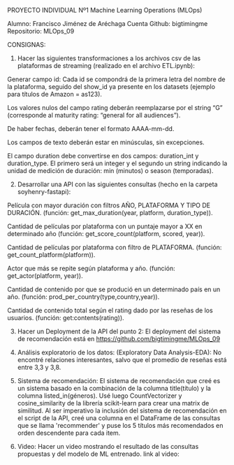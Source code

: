 
PROYECTO INDIVIDUAL Nº1
Machine Learning Operations (MLOps)

Alumno: Francisco Jiménez de Aréchaga
Cuenta Github: bigtimingme
Repositorio: MLOps_09

CONSIGNAS:

1. Hacer las siguientes transformaciones a los archivos csv de las plataformas de streaming (realizado en el archivo ETL.ipynb):

  Generar campo id: Cada id se compondrá de la primera letra del nombre de la plataforma, seguido del show_id ya presente en los datasets (ejemplo para títulos de Amazon = as123).

  Los valores nulos del campo rating deberán reemplazarse por el string “G” (corresponde al maturity rating: “general for all audiences”).

  De haber fechas, deberán tener el formato AAAA-mm-dd.

  Los campos de texto deberán estar en minúsculas, sin excepciones.

  El campo duration debe convertirse en dos campos: duration_int y duration_type. El primero será un integer y el segundo un string indicando la unidad de medición de duración: min (minutos) o season (temporadas).


2. Desarrollar una API con las siguientes consultas (hecho en la carpeta soyhenry-fastapi):

  Película con mayor duración con filtros AÑO, PLATAFORMA Y TIPO DE DURACIÓN. (función: get_max_duration(year, platform, duration_type)).

  Cantidad de películas por plataforma con un puntaje mayor a XX en determinado año (función: get_score_count(platform, scored, year)).

  Cantidad de películas por plataforma con filtro de PLATAFORMA. (función: get_count_platform(platform)).

  Actor que más se repite según plataforma y año. (función: get_actor(platform, year)).

  Cantidad de contenido por que se produció en un determinado país en un año. (función: prod_per_country(type,country,year)).

  Cantidad de contenido total según el rating dado por las reseñas de los usuarios. (función: get:contents(rating)).

3. Hacer un Deployment de la API del punto 2:
  El deployment del sistema de recomendación está en https://github.com/bigtimingme/MLOps_09

4. Análisis exploratorio de los datos: (Exploratory Data Analysis-EDA):
  No encontré relaciones interesantes, salvo que el promedio de reseñas está entre 3,3 y 3,8.

5. Sistema de recomendación:
El sistema de recomendación que creé es un sistema basado en la combinación de la columna title(título) y la columna listed_in(géneros). Usé luego CountVectorizer y cosine_similarity de la librería scikit-learn para crear una matrix de similitud.
Al ser imperativo la inclusión del sistema de recomendación en el script de la API, creé una columna en el DataFrame de las consultas que se llama 'recommender' y puse los 5 títulos más recomendados en orden descendente para cada item.

6. Video: 
  Hacer un video mostrando el resultado de las consultas propuestas y del modelo de ML entrenado.
  link al video:

